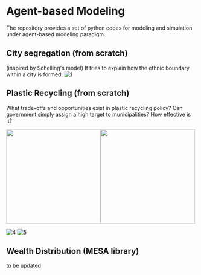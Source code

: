 Agent-based Modeling
======================
The repository provides a set of python codes for modeling and simulation under agent-based modeling paradigm.

City segregation (from scratch)
----------------------
(inspired by Schelling's model)
It tries to explain how the ethnic boundary within a city is formed.
![1](https://user-images.githubusercontent.com/37578231/45921620-3d365c00-beb9-11e8-8f69-ce24d2c8e743.png)

Plastic Recycling (from scratch)
----------------------
What trade-offs and opportunities exist in plastic recycling policy? Can government simply assign a high target to municipalities? How effective is it?

<img src="https://user-images.githubusercontent.com/37578231/45921660-e67d5200-beb9-11e8-90cc-178fb49c06d6.png"  width="250" height="250"><img src="https://user-images.githubusercontent.com/37578231/45921659-e67d5200-beb9-11e8-9f24-e2eb08bcf5ad.png"  width="250" height="250">



![4](https://user-images.githubusercontent.com/37578231/45921658-e67d5200-beb9-11e8-9aa5-a1664291060f.png)
![5](https://user-images.githubusercontent.com/37578231/45921657-e67d5200-beb9-11e8-96a0-e126219672f0.png)

Wealth Distribution (MESA library)
----------------------
to be updated
